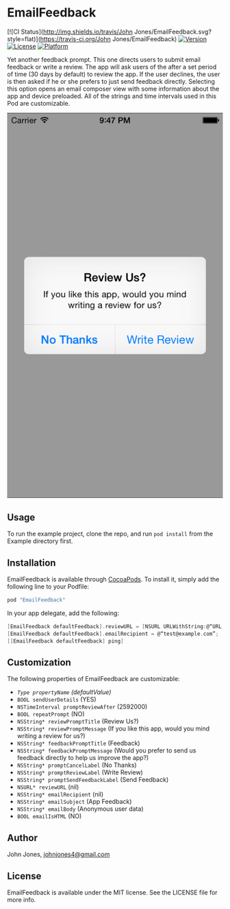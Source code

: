# EmailFeedback

[![CI Status](http://img.shields.io/travis/John Jones/EmailFeedback.svg?style=flat)](https://travis-ci.org/John Jones/EmailFeedback)
[![Version](https://img.shields.io/cocoapods/v/EmailFeedback.svg?style=flat)](http://cocoapods.org/pods/EmailFeedback)
[![License](https://img.shields.io/cocoapods/l/EmailFeedback.svg?style=flat)](http://cocoapods.org/pods/EmailFeedback)
[![Platform](https://img.shields.io/cocoapods/p/EmailFeedback.svg?style=flat)](http://cocoapods.org/pods/EmailFeedback)

Yet another feedback prompt. This one directs users to submit email feedback or write a review. The app will ask users of the after a set period of time (30 days by default) to review the app. If the user declines, the user is then asked if he or she prefers to just send feedback directly. Selecting this option opens an email composer view with some information about the app and device preloaded. All of the strings and time intervals used in this Pod are customizable.

![Screenshot of EmailFeedback in action](https://raw.githubusercontent.com/johnjones4/EmailFeedback/master/screenshot.png)

## Usage

To run the example project, clone the repo, and run `pod install` from the Example directory first.

## Installation

EmailFeedback is available through [CocoaPods](http://cocoapods.org). To install
it, simply add the following line to your Podfile:

```ruby
pod "EmailFeedback"
```

In your app delegate, add the following:

```objectivec
[EmailFeedback defaultFeedback].reviewURL = [NSURL URLWithString:@“URL to iTunes Store page”];
[EmailFeedback defaultFeedback].emailRecipient = @“test@example.com”;
[[EmailFeedback defaultFeedback] ping]
```

## Customization

The following properties of EmailFeedback are customizable: 

* *`Type propertyName` (defaultValue)*
* `BOOL sendUserDetails` (YES)
* `NSTimeInterval promptReviewAfter` (2592000)
* `BOOL repeatPrompt` (NO)
* `NSString* reviewPromptTitle` (Review Us?)
* `NSString* reviewPromptMessage` (If you like this app, would you mind writing a review for us?)
* `NSString* feedbackPromptTitle` (Feedback)
* `NSString* feedbackPromptMessage` (Would you prefer to send us feedback directly to help us improve the app?)
* `NSString* promptCancelLabel` (No Thanks)
* `NSString* promptReviewLabel` (Write Review)
* `NSString* promptSendFeedbackLabel` (Send Feedback)
* `NSURL* reviewURL` (nil)
* `NSString* emailRecipient` (nil)
* `NSString* emailSubject` (App Feedback)
* `NSString* emailBody` (Anonymous user data)
* `BOOL emailIsHTML` (NO)

## Author

John Jones, johnjones4@gmail.com

## License

EmailFeedback is available under the MIT license. See the LICENSE file for more info.
